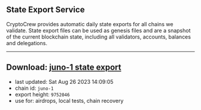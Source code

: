 ## State Export Service
CryptoCrew provides automatic daily state exports for all chains we validate. State export files can be used as genesis files and are a snapshot of the current blockchain state, including all validators, accounts, balances and delegations.

---
**Download: [juno-1 state export](https://dl.ccvalidators.com/SERVICE/juno/juno-1_export_9752046.json)**
---

- last updated: Sat Aug 26 2023 14:09:05
- chain id: `juno-1`
- export height: `9752046`
- use for: airdrops, local tests, chain recovery
